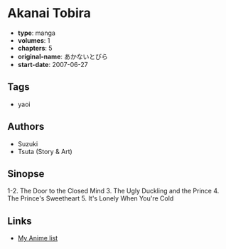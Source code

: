 # Akanai Tobira

-   **type**: manga
-   **volumes**: 1
-   **chapters**: 5
-   **original-name**: あかないとびら
-   **start-date**: 2007-06-27

## Tags

-   yaoi

## Authors

-   Suzuki
-   Tsuta (Story & Art)

## Sinopse

1-2. The Door to the Closed Mind 3. The Ugly Duckling and the Prince 4. The Prince's Sweetheart 5. It's Lonely When You're Cold

## Links

-   [My Anime list](https://myanimelist.net/manga/5095/Akanai_Tobira)

